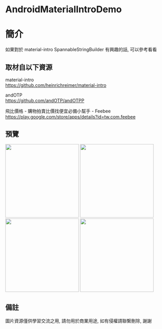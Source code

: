 # AndroidMaterialIntroDemo

簡介
==================================
如果對於 material-intro SpannableStringBuilder 有興趣的話, 可以參考看看                                   

取材自以下資源
--------
material-intro                                                                 
https://github.com/heinrichreimer/material-intro  

andOTP                                                                 
https://github.com/andOTP/andOTPP          
          	
飛比價格 - 購物拍賣比價找便宜必備小幫手 - Feebee                                                                 
https://play.google.com/store/apps/details?id=tw.com.feebee        
                  
預覽
--------
<p align="left">
  <img src="https://i.imgur.com/8O1Ttt6.png" width="230"/>
  <img src="https://i.imgur.com/SPiodRl.png" width="230"/>
  <img src="https://i.imgur.com/cFL3CUM.png" width="230"/>
  <img src="https://i.imgur.com/rYHu2Xe.png" width="230"/>
</p> 

備註
--------
圖片資源僅供學習交流之用, 請勿用於商業用途, 如有侵權請聯繫刪除, 謝謝
